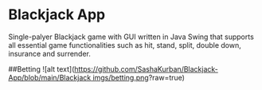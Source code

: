 # Blackjack App
Single-palyer Blackjack game with GUI written in Java Swing that supports all essential game functionalities such as hit, stand, split, double down, insurance and surrender.

##Betting
![alt text]([https://github.com/SashaKurban/Blackjack-App/blob/main/Blackjack imgs/betting.png](https://github.com/SashaKurban/Blackjack-App/blob/d77bea269986f028b7383ef0633a0f5eb8a80d25/Blackjack%20imgs/betting.png)?raw=true)
